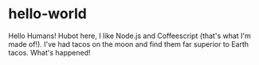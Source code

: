# hello-world
Hello Humans!
Hubot here, I like Node.js and Coffeescript (that's what I'm made of!).
I've had tacos on the moon and find them far superior to Earth tacos.
What's happened!
